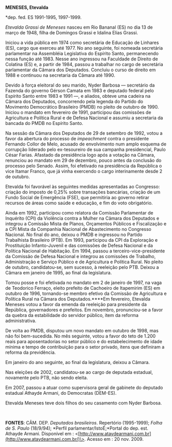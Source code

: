 **MENESES, Etevalda**

\*dep. fed. ES 1991-1995, 1997-1999.

*Etevalda Grassi de Meneses* nasceu em Rio Bananal (ES) no dia 13 de
março de 1948, filha de Domingos Grassi e Idalina Elias Grassi.

Iniciou a vida pública em 1974 como secretária de Educação de Linhares
(ES), cargo que exerceu até 1977. No ano seguinte, foi nomeada
secretária parlamentar na Assembléia Legislativa do Espírito Santo,
permanecendo nessa função até 1983. Nesse ano ingressou na Faculdade de
Direito de Colatina (ES) e, a partir de 1984, passou a trabalhar no
cargo de secretária parlamentar da Câmara dos Deputados. Concluiu o
curso de direito em 1988 e continuou na secretaria da Câmara até 1990.

Devido à força eleitoral do seu marido, Nyder Barbosa — secretário da
Fazenda do governo Gérson Camata em 1983 e deputado federal pelo
Espírito Santo entre 1983 e 1991 —, e aliados, obteve uma cadeira na
Câmara dos Deputados, concorrendo pela legenda do Partido do Movimento
Democrático Brasileiro (PMDB) no pleito de outubro de 1990. Iniciou o
mandato em fevereiro de 1991, participou das comissões de Agricultura e
Política Rural e de Defesa Nacional e assumiu a secretaria da bancada do
PMDB no Espírito Santo.

Na sessão da Câmara dos Deputados de 29 de setembro de 1992, votou a
favor da abertura do processo de *impeachment* contra o presidente
Fernando Collor de Melo, acusado de envolvimento num amplo esquema de
corrupção liderado pelo ex-tesoureiro de sua campanha presidencial,
Paulo César Farias. Afastado da presidência logo após a votação na
Câmara, renunciou ao mandato em 29 de dezembro, pouco antes da conclusão
do processo pelo Senado. Assim, foi efetivado na presidência da
República o vice Itamar Franco, que já vinha exercendo o cargo
interinamente desde 2 de outubro.

Etevalda foi favorável às seguintes medidas apresentadas ao Congresso:
criação do imposto de 0,25% sobre transações bancárias, criação de um
Fundo Social de Emergência (FSE), que permitiria ao governo retirar
recursos de áreas como saúde e educação, e fim do voto obrigatório.

Ainda em 1992, participou como relatora da Comissão Parlamentar de
Inquérito (CPI) da Violência contra a Mulher na Câmara dos Deputados e
integrou a Comissão Mista de Planos, Orçamentos Públicos e Fiscalização
e a CPI Mista da Companhia Nacional de Abastecimento no Congresso
Nacional. No final do ano, deixou o PMDB e ingressou no Partido
Trabalhista Brasileiro (PTB). Em 1993, participou da CPI da Exploração e
Prostituição Infanto-Juvenil e das comissões de Defesa Nacional e da
Política Nacional de Habitação. Em 1994, passou a
terceiro-vice-presidente da Comissão de Defesa Nacional e integrou as
comissões de Trabalho, Administração e Serviço Público e de Agricultura
e Política Rural. No pleito de outubro, candidatou-se, sem sucesso, à
reeleição pelo PTB. Deixou a Câmara em janeiro de 1995, ao final da
legislatura.

Tomou posse e foi efetivada no mandato em 2 de janeiro de 1997, na vaga
de Teodorico Ferraço, eleito prefeito de Cachoeiro de Itapemirim (ES) em
outubro de 1996, tornando-se membro efetivo da Comissão de Agricultura e
Política Rural na Câmara dos Deputados.****Em fevereiro, Etevalda
Meneses votou a favor da emenda da reeleição para presidente da
República, governadores e prefeitos. Em novembro, pronunciou-se a favor
da quebra da estabilidade do servidor público, item da reforma
administrativa.

De volta ao PMDB, disputou um novo mandato em outubro de 1998, mas não
foi bem-sucedida. No mês seguinte, votou a favor do teto de 1.200 reais
para aposentadorias no setor público e do estabelecimento de idade
mínima e tempo de contribuição para o setor privado, itens que definiram
a reforma da previdência.

Em janeiro do ano seguinte, ao final da legislatura, deixou a Câmara.

Nas eleições de 2002, candidatou-se ao cargo de deputada estadual,
novamente pelo PTB, não sendo eleita.

Em 2007, passou a atuar como supervisora geral de gabinete do deputado
estadual Athayde Armani, do Democratas (DEM-ES).

Etevalda Meneses teve dois filhos do seu casamento com Nyder Barbosa.

 

**FONTES**: CÂM. DEP. *Deputados brasileiros*. Repertório (1995-1999);
*Folha de S. Paulo* (18/9/94); *Perfil parlamentar/IstoÉ;*Portal do dep.
est. Athayde Armani. Disponível em :
\<[http://www.ataydearmani.com.br](http://www.ataydearmani.com.br/)\>.
Acesso em : 20 nov. 2009.

 
